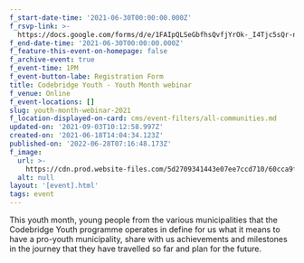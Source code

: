 ```yaml
---
f_start-date-time: '2021-06-30T00:00:00.000Z'
f_rsvp-link: >-
  https://docs.google.com/forms/d/e/1FAIpQLSeGbfhsQvfjYrOk-_I4Tjc5sQr-n4Opm3pIkszhNFevrCgQlQ/viewform?usp=sf_link
f_end-date-time: '2021-06-30T00:00:00.000Z'
f_feature-this-event-on-homepage: false
f_archive-event: true
f_event-time: 1PM
f_event-button-labe: Registration Form
title: Codebridge Youth - Youth Month webinar
f_venue: Online
f_event-locations: []
slug: youth-month-webinar-2021
f_location-displayed-on-card: cms/event-filters/all-communities.md
updated-on: '2021-09-03T10:12:58.997Z'
created-on: '2021-06-18T14:04:34.123Z'
published-on: '2022-06-28T07:16:48.173Z'
f_image:
  url: >-
    https://cdn.prod.website-files.com/5d2709341443e07ee7ccd710/60cca9f5af56de5033674891_CBY%20-%20Youth%20Month%20Webinar%202021.jpg
  alt: null
layout: '[event].html'
tags: event
---
```


This youth month, young people from the various municipalities that the Codebridge Youth programme operates in define for us what it means to have a pro-youth municipality, share with us achievements and milestones in the journey that they have travelled so far and plan for the future.
